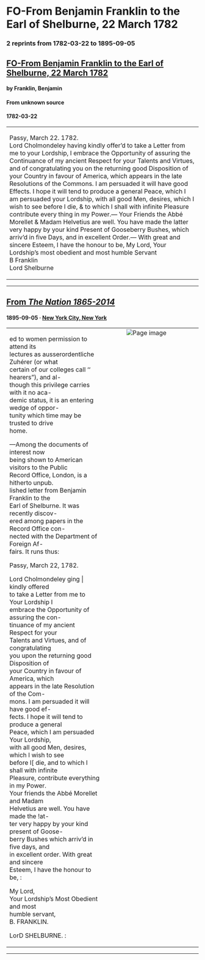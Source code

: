 
# FO-From Benjamin Franklin to the Earl of Shelburne, 22 March 1782

### 2 reprints from 1782-03-22 to 1895-09-05

## [FO-From Benjamin Franklin to the Earl of Shelburne, 22 March 1782](https://founders.archives.gov/documents/Franklin/01-37-02-0016)

#### by Franklin, Benjamin

#### From unknown source

#### 1782-03-22

<table style="width: 100%;"><tr><td style="width: 50%">

Passy, March 22. 1782.  
Lord Cholmondeley having kindly offer’d to take a Letter from me to your Lordship, I embrace the Opportunity of assuring the Continuance of my ancient Respect for your Talents and Virtues, and of congratulating you on the returning good Disposition of your Country in favour of America, which appears in the late Resolutions of the Commons. I am persuaded it will have good Effects. I hope it will tend to produce a general Peace, which I am persuaded your Lordship, with all good Men, desires, which I wish to see before I die, &amp; to which I shall with infinite Pleasure contribute every thing in my Power.— Your Friends the Abbé Morellet &amp; Madam Helvetius are well. You have made the latter very happy by your kind Present of Gooseberry Bushes, which arriv’d in five Days, and in excellent Order.— With great and sincere Esteem, I have the honour to be, My Lord, Your Lordship’s most obedient and most humble Servant  
B Franklin  
Lord Shelburne  
  

</td></tr></table>

---

## [From _The Nation 1865-2014_](https://archive.org/details/sim_nation_1895-09-05_61_1575/page/n10/mode/1up?view=theater)

#### 1895-09-05 &middot; [New York City, New York](http://dbpedia.org/resource/New_York_City)

<table style="width: 100%;"><tr><td style="width: 50%">

ed to women permission to attend its  
lectures as ausserordentliche Zuhérer (or what  
certain of our colleges call ‘‘ hearers”), and al-  
though this privilege carries with it no aca-  
demic status, it is an entering wedge of oppor-  
tunity which time may be trusted to drive  
home.  
  
—Among the documents of interest now  
being shown to American visitors to the Public  
Record Office, London, is a hitherto unpub.  
lished letter from Benjamin Franklin to the  
Earl of Shelburne. It was recently discov-  
ered among papers in the Record Office con-  
nected with the Department of Foreign Af-  
fairs. It runs thus:  
  
Passy, March 22, 1782.  
  
Lord Cholmondeley ging | kindly offered  
to take a Letter from me to Your Lordship I  
embrace the Opportunity of assuring the con-  
tinuance of my ancient Respect for your  
Talents and Virtues, and of congratulating  
you upon the returning good Disposition of  
your Country in favour of America, which  
appears in the late Resolution of the Com-  
mons. I am persuaded it will have good ef-  
fects. I hope it will tend to produce a general  
Peace, which I am persuaded Your Lordship,  
with all good Men, desires, which I wish to see  
before I[ die, and to which I shall with infinite  
Pleasure, contribute everything in my Power.  
Your friends the Abbé Morellet and Madam  
Helvetius are well. You have made the !at-  
ter very happy by your kind present of Goose-  
berry Bushes which arriv’d in five days, and  
in excellent order. With great and sincere  
Esteem, I have the honour to be, :  
  
My Lord,  
Your Lordship’s Most Obedient and most  
humble servant,  
B. FRANKLIN.  
  
LorD SHELBURNE. :
</td><td style="width: 50%; max-height: 75%; margin: auto; display: block;">
<img alt="Page image" src="https://iiif.archive.org/iiif/sim_nation_1895-09-05_61_1575&#0036;10/pct:63.035496,39.191042,24.020808,36.197441/,600/0/default.jpg"/>
</td>
</tr></table>

---

